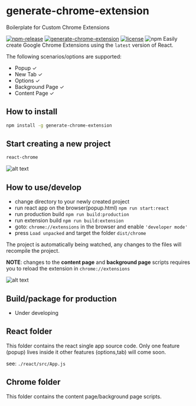 # generate-chrome-extension
Boilerplate for Custom Chrome Extensions

[![npm-release](https://img.shields.io/npm/v/generate-chrome-extension.svg?label=npm)](https://www.npmjs.com/package/generate-chrome-extension)
[![generate-chrome-extension](https://github.com/JithinAntony4/generate-chrome-extension/workflows/generate-chrome-extension/badge.svg?branch=master)](https://github.com/generate-chrome-extension)
[![license](https://img.shields.io/npm/l/generate-chrome-extension)](https://github.com/JithinAntony4/generate-chrome-extension/blob/master/LICENSE)
![npm](https://img.shields.io/npm/dw/generate-chrome-extension)
Easily create Google Chrome Extensions using the `latest` version of React.

The following scenarios/options are supported:

- Popup &#10003;
- New Tab &#10003;
- Options &#10003;
- Background Page &#10003;
- Content Page &#10003;

## How to install

```bash
npm install -g generate-chrome-extension
```

## Start creating a new project

```bash
react-chrome
```

![alt text](https://snipboard.io/v4VHAx.jpg 'react-chrome CLI')

## How to use/develop

- change directory to your newly created project
- run react app on the browser(popup.html) `npm run start:react`
- run production build `npm run build:production`
- run extension build `npm run build:extension`
- goto: `chrome://extensions` in the browser and enable `'developer mode'`
- press `Load unpacked` and target the folder `dist/chrome`

The project is automatically being watched, any changes to the files will recompile the project.

**NOTE**: changes to the **content page** and **background page** scripts requires you to reload the extension in `chrome://extensions`

![alt text](https://snipboard.io/1W2m0H.jpg 'React Chrome Popup')

## Build/package for production

- Under developing

## React folder

This folder contains the react single app source code.
Only one feature (popup) lives inside it other features (options,tab) will come soon.

see: `./react/src/App.js`

## Chrome folder

This folder contains the content page/background page scripts.
